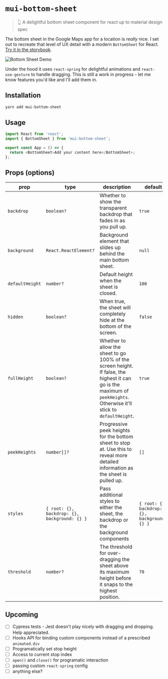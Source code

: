 # `mui-bottom-sheet`

> 👆 A delightful bottom sheet component for react up to material design spec

The bottom sheet in the Google Maps app for a location is _really_ nice. I set out to recreate that level of UX detail with a modern `BottomSheet` for React. [Try it in the storybook](https://mayteio.github.io/mui-bottom-sheet/).

![Bottom Sheet Demo](https://user-images.githubusercontent.com/43975092/78733881-0f751300-798a-11ea-8c9c-62cda96fc35b.gif)

Under the hood it uses `react-spring` for delightful animations and `react-use-gesture` to handle dragging. This is still a work in progress - let me know features you'd like and I'll add them in.

## Installation

```bash
yarn add mui-bottom-sheet
```

## Usage

```js
import React from 'react';
import { BottomSheet } from 'mui-bottom-sheet';

export const App = () => {
  return <BottomSheet>Add your content here</BottomSheet>;
};
```

## Props (options)

| prop            | type                                         | description                                                                                                                                                            | default                                      |
| --------------- | -------------------------------------------- | ---------------------------------------------------------------------------------------------------------------------------------------------------------------------- | -------------------------------------------- |
| `backdrop`      | `boolean?`                                   | Whether to show the transparent backdrop that fades in as you pull up.                                                                                                 | `true`                                       |
| `background`    | `React.ReactElement?`                        | Background element that slides up behind the main bottom sheet.                                                                                                        | `null`                                       |
| `defaultHeight` | `number?`                                    | Default height when the sheet is closed.                                                                                                                               | `100`                                        |
| `hidden`        | `boolean?`                                   | When true, the sheet will completely hide at the bottom of the screen.                                                                                                 | `false`                                      |
| `fullHeight`    | `boolean?`                                   | Whether to allow the sheet to go 100% of the screen height. If false, the highest it can go is the maximum of `peekHeights`. Otherwise it'll stick to `defaultHeight`. | `true`                                       |
| `peekHeights`   | `number[]?`                                  | Progressive peek heights for the bottom sheet to stop at. Use this to reveal more detailed information as the sheet is pulled up.                                      | `[]`                                         |
| `styles`        | `{ root: {}, backdrop: {}, background: {} }` | Pass additional styles to either the sheet, the backdrop or the background components                                                                                  | `{ root: {}, backdrop: {}, background: {} }` |
| `threshold`     | `number?`                                    | The threshold for over-dragging the sheet above its maximum height before it snaps to the highest position.                                                            | `70`                                         |

## Upcoming

- [ ] Cypress tests - Jest doesn't play nicely with dragging and dropping. Help appreciated.
- [ ] Hooks API for binding custom components instead of a prescribed `animated.div`
- [ ] Programatically set stop height
- [ ] Access to current stop index
- [ ] `open()` and `close()` for programatic interaction
- [ ] passing custom `react-spring` config
- [ ] anything else?
